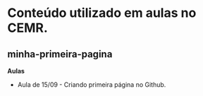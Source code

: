 # Conteúdo utilizado em aulas no CEMR.

## minha-primeira-pagina

**Aulas**

- Aula de 15/09 - Criando primeira página no Github.
